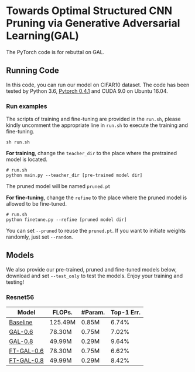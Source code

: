 # Towards Optimal Structured CNN Pruning via Generative Adversarial Learning(GAL)

The PyTorch code is for rebuttal on GAL.



## Running Code

In this code, you can run our model on CIFAR10 dataset. The code has been tested by Python 3.6, [Pytorch 0.4.1](https://pytorch.org/) and CUDA 9.0 on Ubuntu 16.04.



### Run examples

The scripts of training and fine-tuning are provided  in the `run.sh`, please kindly uncomment the appropriate line in `run.sh` to execute the training and fine-tuning.

```shell
sh run.sh
```



**For training**, change the `teacher_dir` to the place where the pretrained model is located. 

```shell
# run.sh
python main.py --teacher_dir [pre-trained model dir]
```

The pruned model will be named `pruned.pt`



**For fine-tuning**, change the `refine` to the place where the pruned model is allowed to be fine-tuned. 

```shell
# run.sh
python finetune.py --refine [pruned model dir] 
```

You can set `--pruned` to reuse the `pruned.pt`. If you want to initiate weights randomly, just set  `--random`.



## Models

We also provide our pre-trained, pruned and fine-tuned models below, download and set `--test_only` to test the models. Enjoy your training and testing!



### Resnet56

| Model                                                        | FLOPs.  | #Param. | Top-1 Err. |
| ------------------------------------------------------------ | ------- | ------- | ---------- |
| [Baseline](https://drive.google.com/open?id=1XHNxyFklGjvzNpTjzlkjpKc61-LLjt5T) | 125.49M | 0.85M   | 6.74%      |
| [GAL-0.6](https://drive.google.com/open?id=1Fq4miBYqCLUNCoxJp9VoWaBAbR1rxVMm) | 78.30M  | 0.75M   | 7.02%      |
| [GAL-0.8](https://drive.google.com/open?id=1gQ5vt5KoEPFLF-u2lGcT2bk4PoLcbx_8) | 49.99M  | 0.29M   | 9.64%      |
| [FT-GAL-0.6](https://drive.google.com/open?id=1fhYezcYTCbRhN8e3r_0wY_6CZOud736R) | 78.30M  | 0.75M   | 6.62%      |
| [FT-GAL-0.8](https://drive.google.com/open?id=1-1-9z6zAfMogAx4HjQ0Gxt67Z9RpkQA4) | 49.99M  | 0.29M   | 8.42%      |




